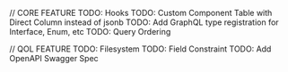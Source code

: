 // CORE FEATURE
TODO: Hooks
TODO: Custom Component Table with Direct Column instead of jsonb
TODO: Add GraphQL type registration for Interface, Enum, etc
TODO: Query Ordering

// QOL FEATURE
TODO: Filesystem
TODO: Field Constraint
TODO: Add OpenAPI Swagger Spec